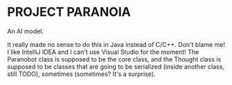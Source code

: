 # PROJECT PARANOIA
An AI model.

It really made no sense to do this in Java instead of C/C++.
Don't blame me! I like IntelliJ IDEA and I can't use Visual Studio for the moment!
The Paranobot class is supposed to be the core class, and the Thought class is supposed to be classes that are going to be serialized (inside another class, still TODO), sometimes (sometimes? It's a surprise).
